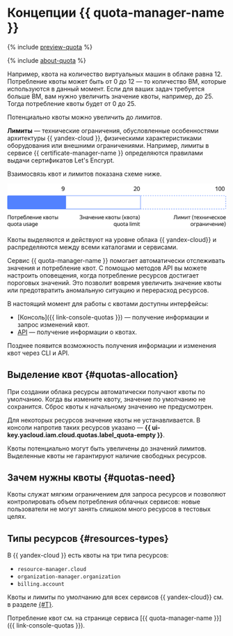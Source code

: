 # Концепции {{ quota-manager-name }}

{% include [preview-quota](../../_includes/quota-manager/preview-quota.md) %}

{% include [about-quota](../../_includes/quota-manager/about-quota.md) %}

Например, квота на количество виртуальных машин в облаке равна 12. Потребление квоты может быть от 0 до 12 — то количество ВМ, которые используются в данный момент. Если для ваших задач требуется больше ВМ, вам нужно увеличить значение квоты, например, до 25. Тогда потребление квоты будет от 0 до 25.

Потенциально квоты можно увеличить до _лимитов_.

**Лимиты** — технические ограничения, обусловленные особенностями архитектуры {{ yandex-cloud }}, физическими характеристиками оборудования или внешними ограничениями. Например, лимиты в сервисе {{ certificate-manager-name }} определяются правилами выдачи сертификатов Let's Encrypt.

Взаимосвязь квот и лимитов показана схеме ниже.

![image](../../_assets/quota-manager/quotas-limits.svg)

Квоты выделяются и действуют на уровне облака {{ yandex-cloud}} и распределяются между всеми каталогами и сервисами.

Сервис {{ quota-manager-name }} помогает автоматически отслеживать значения и потребление квот. С помощью методов API вы можете настроить оповещения, когда потребление ресурсов достигает пороговых значений. Это позволит вовремя увеличить значение квоты или предотвратить аномальную ситуацию и перерасход ресурсов.

В настоящий момент для работы с квотами доступны интерфейсы: 

* [Консоль]({{ link-console-quotas }}) — получение информации и запрос изменений квот.
* [API](../../quota-manager/api-ref/authentication.md) — получение информации о квотах.

Позднее появится возможность получения информации и изменения квот через CLI и API.


## Выделение квот {#quotas-allocation}

При создании облака ресурсы автоматически получают квоты по умолчанию. Когда вы измените квоту, значение по умолчанию не сохранится. Сброс квоты к начальному значению не предусмотрен.

Для некоторых ресурсов значение квоты не устанавливается. В консоли напротив таких ресурсов указано — **{{ ui-key.yacloud.iam.cloud.quotas.label_quota-empty }}**.

Квоты потенциально могут быть увеличены до значений лимитов. Выделенные квоты не гарантируют наличие свободных ресурсов.

## Зачем нужны квоты {#quotas-need}

Квоты служат мягким ограничением для запроса ресурсов и позволяют контролировать объем потребления облачных сервисов: новые пользователи не могут занять слишком много ресурсов в тестовых целях.

## Типы ресурсов {#resources-types}

В {{ yandex-cloud }} есть квоты на три типа ресурсов:

* `resource-manager.cloud`
* `organization-manager.organization`
* `billing.account`

Квоты и лимиты по умолчанию для всех сервисов {{ yandex-cloud}} см. в разделе [{#T}](../../overview/concepts/quotas-limits.md#quotas-limits-default).

Потребление квот см. на странице сервиса [{{ quota-manager-name }}]({{ link-console-quotas }}).